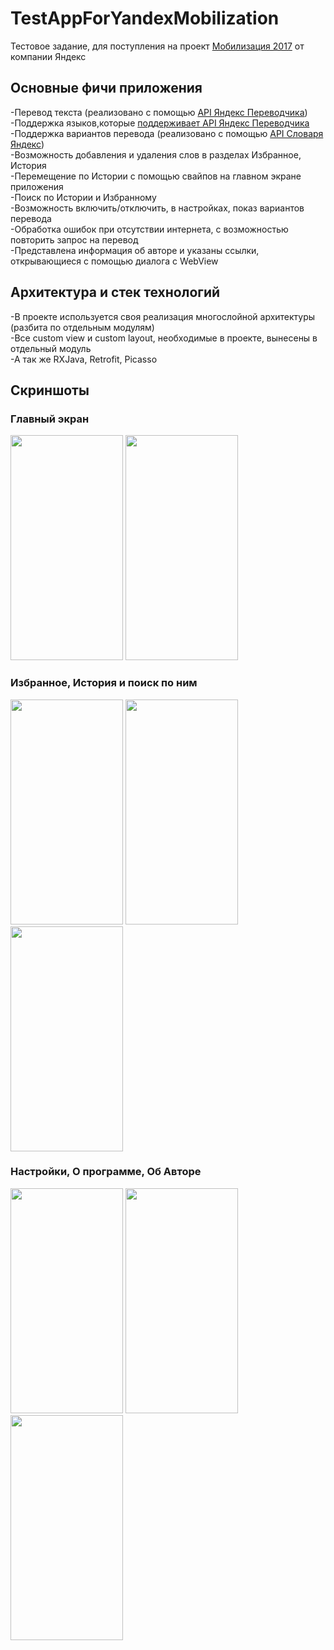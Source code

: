# TestAppForYandexMobilization
Тестовое задание, для поступления на проект [Мобилизация 2017](https://yandex.ru/mobilization/)  от компании Яндекс
## Основные фичи приложения
-Перевод текста (реализовано с помощью [API Яндекс Переводчика](https://tech.yandex.ru/translate/))</br>
-Поддержка языков,которые [поддерживает API Яндекс Переводчика](https://tech.yandex.ru/translate/doc/dg/concepts/api-overview-docpage/#languages)</br>
-Поддержка вариантов перевода (реализовано с помощью [API Словаря Яндекс](https://tech.yandex.ru/dictionary/))</br>
-Возможность добавления и удаления слов в разделах Избранное, История</br>
-Перемещение по Истории с помощью свайпов на главном экране приложения</br>
-Поиск по Истории и Избранному</br>
-Возможность включить/отключить, в настройках, показ вариантов перевода </br>
-Обработка ошибок при отсутствии интернета, с возможностью повторить запрос на перевод</br>
-Представлена информация об авторе и указаны ссылки, открывающиеся с помощью диалога с WebView</br>
## Архитектура и стек технологий
-В проекте используется своя реализация многослойной архитектуры (разбита по отдельным модулям)</br>
-Все custom view и custom layout, необходимые в проекте, вынесены в отдельный модуль </br>
-А так же RXJava, Retrofit, Picasso
## Скриншоты
### Главный экран
<img src="http://mastermetala.ru/git/Main_Screen_Empty.png" width="180" height="360"> <img src="http://mastermetala.ru/git/Main_Screen_Full.png" width="180" height="360">
### Избранное, История и поиск по ним
<img src="http://mastermetala.ru/git/Favorite.png" width="180" height="360"> <img src="http://mastermetala.ru/git/History.png" width="180" height="360"> <img src="http://mastermetala.ru/git/Search.png" width="180" height="360">
### Настройки, О программе, Об Авторе
<img src="http://mastermetala.ru/git/Settings.png" width="180" height="360"> <img src="http://mastermetala.ru/git/About.png" width="180" height="360"> <img src="http://mastermetala.ru/git/Author.png" width="180" height="360">
